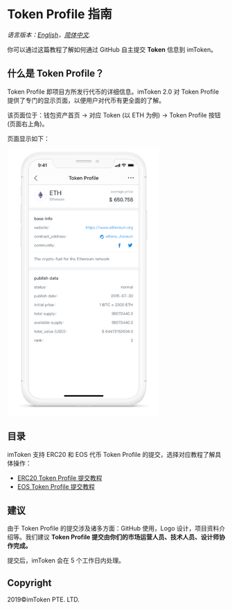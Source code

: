 # Token Profile 指南

*语言版本：[English](README.md)，[简体中文](README.zh-CN.md).*

你可以通过这篇教程了解如何通过 GitHub 自主提交 **Token** 信息到 imToken。

## 什么是 Token Profile？
Token Profile 即项目方所发行代币的详细信息。imToken 2.0 对 Token Profile 提供了专门的显示页面，以便用户对代币有更全面的了解。

该页面位于：钱包资产首页 -> 对应 Token (以 ETH 为例) -> Token Profile 按钮(页面右上角)。

页面显示如下：

![Wallet Tab](tutorial/sample.png)


## 目录

imToken 支持 ERC20 和 EOS 代币 Token Profile 的提交，选择对应教程了解具体操作：

- [ERC20 Token Profile 提交教程](tutorial/erc20-tutorial.zh-CN.md) 
- [EOS Token Profile 提交教程](tutorial/eos-tutorial.zh-CN.md) 

## 建议
由于 Token Profile 的提交涉及诸多方面：GitHub 使用，Logo 设计，项目资料介绍等。我们建议 **Token Profile 提交由你们的市场运营人员、技术人员、设计师协作完成。**

提交后，imToken 会在 5 个工作日内处理。

## Copyright

2019&copy;imToken PTE. LTD.
